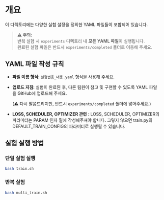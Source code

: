 # 개요

이 디렉토리에는 다양한 실험 설정을 정의한 YAML 파일들이 포함되어 있습니다.

> **⚠️ 주의:**  
> 반복 실험 시 `experiments` 디렉토리 내 **모든 YAML 파일**이 실행됩니다.  
> 완료된 실험 파일은 반드시 `experiments/completed` 폴더로 이동해 주세요.

## YAML 파일 작성 규칙

- **파일 이름 형식**: `실험번호_내용.yaml` 형식을 사용해 주세요.
- **업로드 지침**: 실험이 완료된 후, 다른 팀원이 참고 및 구현할 수 있도록 YAML 파일을 GitHub에 업로드해 주세요. 

    (⚠️ 다시 말씀드리지만, 반드시 `experiments/completed` 폴더에 넣어주세요.)
- **LOSS, SCHEDULER, OPTIMIZER 관련** : LOSS, SCHEDULER, OPTIMIZER의 파라미터는 PARAM 인자 밑에 작성해주셔야 합니다. 그렇지 않으면 train.py의 DEFAULT_TRAIN_CONFIG의 파라미터로 실행될 수 있습니다.

## 실험 실행 방법

### 단일 실험 실행

```bash
bash train.sh
```


### 반복 실험
```bash
bash multi_train.sh
```